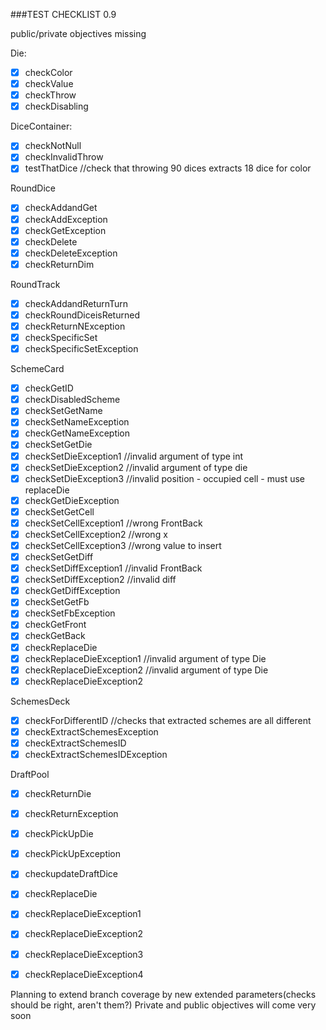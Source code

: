###TEST CHECKLIST 0.9

public/private objectives missing

Die:
- [x] checkColor
- [X] checkValue
- [X] checkThrow
- [X] checkDisabling

DiceContainer:
- [X] checkNotNull
- [X] checkInvalidThrow
- [X] testThatDice
        //check that throwing 90 dices extracts 18 dice for color
      
RoundDice
- [X] checkAddandGet
- [X] checkAddException
- [X] checkGetException
- [X] checkDelete
- [X] checkDeleteException
- [X] checkReturnDim

RoundTrack
- [X] checkAddandReturnTurn
- [X] checkRoundDiceisReturned
- [X] checkReturnNException
- [X] checkSpecificSet
- [X] checkSpecificSetException

SchemeCard
- [X] checkGetID
- [X] checkDisabledScheme
- [X] checkSetGetName
- [X] checkSetNameException
- [X] checkGetNameException
- [X] checkSetGetDie
- [X] checkSetDieException1
        //invalid argument of type int
- [X] checkSetDieException2
        //invalid argument of type die
- [X] checkSetDieException3
        //invalid position - occupied cell - must use replaceDie
- [X] checkGetDieException
- [X] checkSetGetCell
- [X] checkSetCellException1
        //wrong FrontBack
- [X] checkSetCellException2
        //wrong x
- [X] checkSetCellException3
        //wrong value to insert
- [X] checkSetGetDiff
- [X] checkSetDiffException1
        //invalid FrontBack
- [X] checkSetDiffException2
        //invalid diff
- [X] checkGetDiffException
- [X] checkSetGetFb
- [X] checkSetFbException
- [X] checkGetFront
- [X] checkGetBack
- [X] checkReplaceDie
- [X] checkReplaceDieException1
        //invalid argument of type Die
- [X] checkReplaceDieException2
        //invalid argument of type Die
- [X] checkReplaceDieException2

SchemesDeck
- [X] checkForDifferentID
        //checks that extracted schemes are all different
- [X] checkExtractSchemesException
- [X] checkExtractSchemesID
- [X] checkExtractSchemesIDException

DraftPool
- [X] checkReturnDie
- [X] checkReturnException
- [X] checkPickUpDie
- [X] checkPickUpException
- [X] checkupdateDraftDice
- [X] checkReplaceDie
- [X] checkReplaceDieException1
- [X] checkReplaceDieException2
- [X] checkReplaceDieException3
- [X] checkReplaceDieException4


Planning to extend branch coverage by new extended parameters(checks should be right, aren't them?)
Private and public objectives will come very soon
